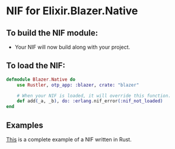 # NIF for Elixir.Blazer.Native

## To build the NIF module:

- Your NIF will now build along with your project.

## To load the NIF:

```elixir
defmodule Blazer.Native do
    use Rustler, otp_app: :blazer, crate: "blazer"

    # When your NIF is loaded, it will override this function.
    def add(_a, _b), do: :erlang.nif_error(:nif_not_loaded)
end
```

## Examples

[This](https://github.com/hansihe/NifIo) is a complete example of a NIF written in Rust.

